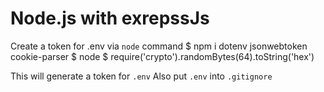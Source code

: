 # Node.js with exrepssJs

Create a token for .env via `node` command
$ npm i dotenv jsonwebtoken cookie-parser
$ node
$ require('crypto').randomBytes(64).toString('hex')

This will generate a token for `.env`
Also put `.env` into `.gitignore`

